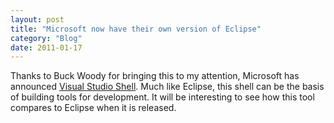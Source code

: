```yaml
---
layout: post
title: "Microsoft now have their own version of Eclipse"
category: "Blog"
date: 2011-01-17
---
```



Thanks to Buck Woody for bringing this to my attention, Microsoft has announced [Visual Studio Shell](http://msdn2.microsoft.com/en-us/vstudio/bb510103.aspx). Much like Eclipse, this shell can be the basis of building tools for development. It will be interesting to see how this tool compares to Eclipse when it is released.